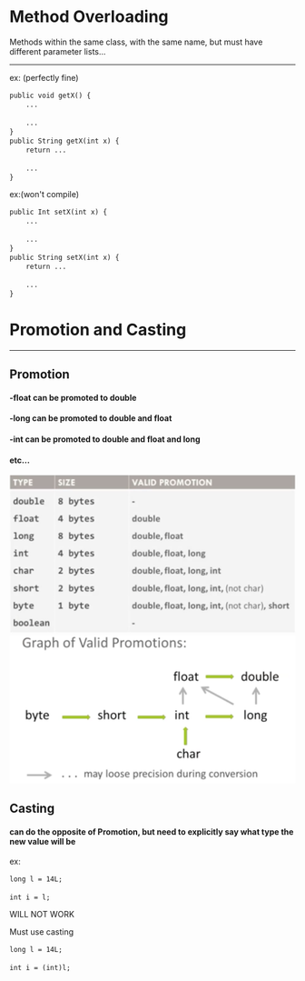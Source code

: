 # Method Overloading

Methods within the same class, with the same name, but must have different parameter lists...
  ________________
ex:
(perfectly fine) 

```
public void getX() {  
    ...   

    ...    
}
public String getX(int x) {  
    return ...

    ...
}
```


ex:(won't compile)

```
public Int setX(int x) {  
    ...

    ...
}
public String setX(int x) {  
    return ...

    ...
}
```




# Promotion and Casting
________________
## Promotion  
#### -float can be promoted to double  
#### -long can be promoted to double and float  
#### -int can be promoted to double and float and long  
#### etc...   
![img](img.png "Logo Title Text 1")  
![img](img2.png "Logo Title Text 1")  

## Casting  
#### can do the opposite of Promotion, but need to explicitly say what type the new value will be

ex:
```
long l = 14L;

int i = l;
```
WILL NOT WORK

Must use casting
```
long l = 14L;

int i = (int)l;
```